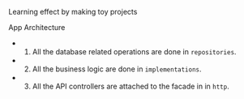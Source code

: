 Learning effect by making toy projects


App Architecture
- 1. All the database related operations are done in `repositories`.
- 2. All the business logic are done in `implementations`.
- 3. All the API controllers are attached to the facade in  in `http`.
